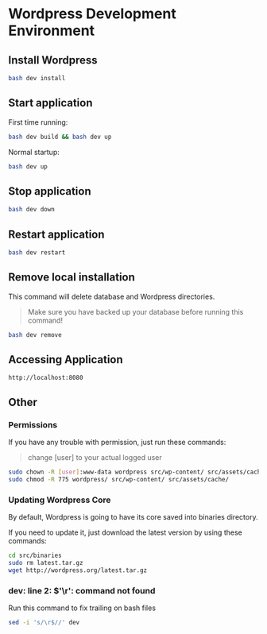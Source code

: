 # Wordpress Development Environment


## Install Wordpress

```sh
bash dev install
```

## Start application

First time running:

```sh
bash dev build && bash dev up
```

Normal startup:

```sh
bash dev up
```

## Stop application

```sh
bash dev down
```

## Restart application

```sh
bash dev restart
```

## Remove local installation

This command will delete database and Wordpress directories.

> Make sure you have backed up your database before running this command!

```sh
bash dev remove
```


## Accessing Application

```
http://localhost:8080
```

## Other

### Permissions

If you have any trouble with permission, just run these commands:

> change [user] to your actual logged user

```sh
sudo chown -R [user]:www-data wordpress src/wp-content/ src/assets/cache/
sudo chmod -R 775 wordpress/ src/wp-content/ src/assets/cache/
```

### Updating Wordpress Core

By default, Wordpress is going to have its core saved into binaries directory.

If you need to update it, just download the latest version by using these commands:

```sh
cd src/binaries
sudo rm latest.tar.gz
wget http://wordpress.org/latest.tar.gz
```

### dev: line 2: $'\r': command not found

Run this command to fix trailing on bash files

```sh
sed -i 's/\r$//' dev
```